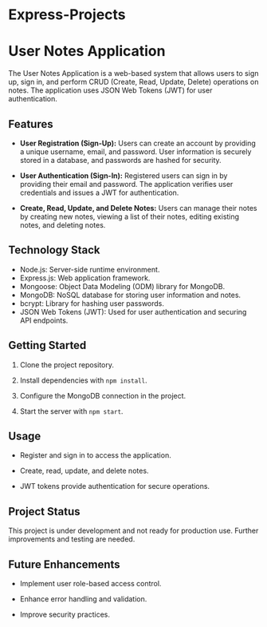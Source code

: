 # Express-Projects

# User Notes Application

The User Notes Application is a web-based system that allows users to sign up, sign in, and perform CRUD (Create, Read, Update, Delete) operations on notes. The application uses JSON Web Tokens (JWT) for user authentication.

## Features

- **User Registration (Sign-Up):** Users can create an account by providing a unique username, email, and password. User information is securely stored in a database, and passwords are hashed for security.

- **User Authentication (Sign-In):** Registered users can sign in by providing their email and password. The application verifies user credentials and issues a JWT for authentication.

- **Create, Read, Update, and Delete Notes:** Users can manage their notes by creating new notes, viewing a list of their notes, editing existing notes, and deleting notes.

## Technology Stack

- Node.js: Server-side runtime environment.
- Express.js: Web application framework.
- Mongoose: Object Data Modeling (ODM) library for MongoDB.
- MongoDB: NoSQL database for storing user information and notes.
- bcrypt: Library for hashing user passwords.
- JSON Web Tokens (JWT): Used for user authentication and securing API endpoints.

## Getting Started

1. Clone the project repository.

2. Install dependencies with `npm install`.

3. Configure the MongoDB connection in the project.

4. Start the server with `npm start`.

## Usage

- Register and sign in to access the application.

- Create, read, update, and delete notes.

- JWT tokens provide authentication for secure operations.

## Project Status

This project is under development and not ready for production use. Further improvements and testing are needed.

## Future Enhancements

- Implement user role-based access control.

- Enhance error handling and validation.

- Improve security practices.
